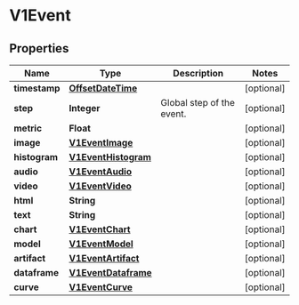 

# V1Event

## Properties

Name | Type | Description | Notes
------------ | ------------- | ------------- | -------------
**timestamp** | [**OffsetDateTime**](OffsetDateTime.md) |  |  [optional]
**step** | **Integer** | Global step of the event. |  [optional]
**metric** | **Float** |  |  [optional]
**image** | [**V1EventImage**](V1EventImage.md) |  |  [optional]
**histogram** | [**V1EventHistogram**](V1EventHistogram.md) |  |  [optional]
**audio** | [**V1EventAudio**](V1EventAudio.md) |  |  [optional]
**video** | [**V1EventVideo**](V1EventVideo.md) |  |  [optional]
**html** | **String** |  |  [optional]
**text** | **String** |  |  [optional]
**chart** | [**V1EventChart**](V1EventChart.md) |  |  [optional]
**model** | [**V1EventModel**](V1EventModel.md) |  |  [optional]
**artifact** | [**V1EventArtifact**](V1EventArtifact.md) |  |  [optional]
**dataframe** | [**V1EventDataframe**](V1EventDataframe.md) |  |  [optional]
**curve** | [**V1EventCurve**](V1EventCurve.md) |  |  [optional]



